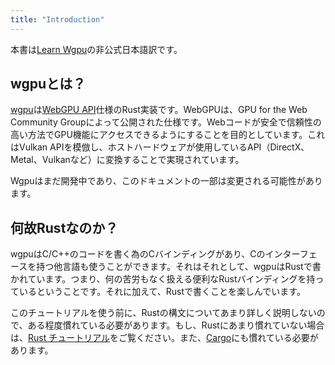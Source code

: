 ```yaml
---
title: "Introduction"
---
```


本書は[Learn Wgpu](https://sotrh.github.io/learn-wgpu/)の非公式日本語訳です。

## wgpuとは？
[wgpu](https://github.com/gfx-rs/wgpu)は[WebGPU API](https://gpuweb.github.io/gpuweb/)仕様のRust実装です。WebGPUは、GPU for the Web Community Groupによって公開された仕様です。Webコードが安全で信頼性の高い方法でGPU機能にアクセスできるようにすることを目的としています。これはVulkan APIを模倣し、ホストハードウェアが使用しているAPI（DirectX、Metal、Vulkanなど）に変換することで実現されています。

Wgpuはまだ開発中であり、このドキュメントの一部は変更される可能性があります。

## 何故Rustなのか？
wgpuはC/C++のコードを書く為のCバインディングがあり、Cのインターフェースを持つ他言語も使うことができます。それはそれとして、wgpuはRustで書かれています。つまり、何の苦労もなく扱える便利なRustバインディングを持っているということです。それに加えて、Rustで書くことを楽しんでいます。

このチュートリアルを使う前に、Rustの構文についてあまり詳しく説明しないので、ある程度慣れている必要があります。もし、Rustにあまり慣れていない場合は、[Rust チュートリアル](https://www.rust-lang.org/ja/learn)をご覧ください。また、[Cargo](https://doc.rust-lang.org/cargo/)にも慣れている必要があります。
